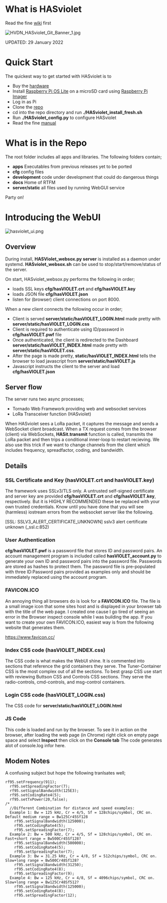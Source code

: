 # What is HASviolet

Read the fine [wiki](https://github.com/hudsonvalleydigitalnetwork/hasviolet/wiki/HASviolet) first

![HVDN_HASviolet_Git_Banner_1.jpg](docs/HVDN_HASviolet_Git_Banner_1.jpg)

UPDATED: 29 January 2022

# Quick Start

The quickest way to get started with HASviolet is to

- Buy the [hardware](http://www.adafruit.com/wishlists/503542)
- Install [Raspberry Pi OS Lite](https://www.raspberrypi.org/software/operating-systems/) on a microSD card using [Raspberry Pi Imager](https://www.raspberrypi.org/software/)
- Log in as Pi
- Clone the [repo](https://github.com/hudsonvalleydigitalnetwork/hasviolet.git)
- cd into the repo directory and run **./HASviolet_install_fresh.sh**
- Run **./HASviolet_config.py** to configure HASviolet
- Read the fine [manual](https://github.com/hudsonvalleydigitalnetwork/hasviolet/blob/master/docs/HASviolet-RPi_Guide_v40.pdf)


# What is in the Repo

The root folder includes all apps and libraries. The following folders contain;

- **apps** Executables from previous releases yet to be ported
- **cfg** config files
- **development** code under development that could do dangerous things
- **docs** Home of RTFM
- **server/static** all files used by running WebGUI service

Party on!

# Introducing the WebUI

![hasviolet_ui.png](docs/hasviolet_ui.png)

## Overview
During install, **HASViolet_websox.py server** is installed as a daemon under systemd. **HASviolet_websox.sh** 
can be used to stop/start/remove/status of the server.

On start, HASviolet_websox.py performs the following in order;
- loads SSL keys **cfg/hasVIOLET.crt** and **cfg/hasVIOLET.key**
- loads JSON file **cfg/hasVIOLET.json** 
- listen for (browser) client connections on port 8000.

When a new client connects the following occur in order;
- Client is served **server/static/hasVIOLET_LOGIN.html** made pretty with **server/static/hasVIOLET_LOGIN.css**
- Client is required to authenticate using ID/password in **cfg/hasVIOLET.pwf** file
- Once authenticated, the client is redirected to the Dashboard **server/static/hasVIOLET_INDEX.html** made pretty with **server/static/hasVIOLET.css**.
- After the page is made pretty, **static/hasVIOLET_INDEX.html** tells the browser to load javascript from **server/static/hasVIOLET.js** 
- Javascript instructs the client to the server and load **cfg/hasVIOLET.json**

## Server flow

The server runs two async processes;

- Tornado Web Framework providing web and websocket services
- LoRa Transceiver function (HASviolet)

When HASviolet sees a LoRa packet, it captures the message and sends a WebSocket client broadcast. When a TX request comes from the browser (client) via WebSockets, **HASit.transmit** function is called, transmits the LoRa packet and then trips a conditional inner-loop to restart recieving. We also use this trick if we want to change channels from the client which includes frequency, spreadfactor, coding, and bandwidth.

## Details

### SSL Certificate and Key (hasVIOLET.crt and hasVIOLET.key)
The framework uses SSLv3/TLS only. A untrusted self-signed certificate and server key are provided **cfg/hasVIOLET.crt** and **cfg/hasVIOLET.key**, respectively. But it is HIGHLY RECOMMENDED these be replaced with your own trusted credentials. Know until you have done that you will see (harmless) iostream errors from the websocket server like the following.

[SSL: SSLV3_ALERT_CERTIFICATE_UNKNOWN] sslv3 alert certificate unknown (_ssl.c:852)

### User Authentication
**cfg/hasVIOLET.pwf** is a password file that stores ID and password pairs. An account management program is included called **hasVIOLET_account.py** to generate your own ID and password pairs into the password file. Passwords are stored as hashes to protect them. The password file is pre-populated with three ID:Password pairs provided as examples only and should be immediately replaced using the account program.

### FAVICON.ICO
An annoying thing all browsers do is look for a **FAVICON.ICO** file. The file is a small image icon  that some sites host and is displayed in your browser tab with  the title of the web page. I created one cause I go tired of seeing an error in the Browser inspect console while I was building the app.  If you want to create your own FAVICON.ICO, easiest way is from the following website that generates them.

 https://www.favicon.cc/


### Index CSS code (hasVIOLET_INDEX.css)

The CSS code is what makes the WebUI shine. It is commented into sections that reference the grid containers they serve. The Tuner-Container CSS is the most complex out of all the sections. To best grasp CSS use start with reviewing Buttson CSS and Controls CSS sections. They serve the radio-controls, cmd-controls, and msg-control containers.

### Login CSS code (hasVIOLET_LOGIN.css)

The CSS code for **server/static/hasVIOLET_LOGIN.html**

### JS Code
This code is loaded and run by the browser. To see it in action on the browser, after loading the web page (in Chrome) right click on empty page space and select **Inspect** then click on the **Console tab** The code generates alot of console.log infor here.


## Modem Notes

A confusing subject but hope the following tranlsates well;
```
rf95.setFrequency(911);
  rf95.setSpreadingFactor(7);
  rf95.setSignalBandwidth(125E3);
  rf95.setCodingRate4(5);
  rf95.setTxPower(20,false);
/*
  //Different Combination for distance and speed examples: 
  Example 1: Bw = 125 kHz, Cr = 4/5, Sf = 128chips/symbol, CRC on. Default medium range = Bw125Cr45Sf128
    rf95.setSignalBandwidth(125000);
    rf95.setCodingRate4(5);
    rf95.setSpreadingFactor(7);
  Example 2: Bw = 500 kHz, Cr = 4/5, Sf = 128chips/symbol, CRC on. Fast+short range = Bw500Cr45Sf128?
    rf95.setSignalBandwidth(500000);
    rf95.setCodingRate4(5);
    rf95.setSpreadingFactor(7);
  Example 3: Bw = 31.25 kHz, Cr = 4/8, Sf = 512chips/symbol, CRC on. Slow+long range = Bw500Cr48Sf128?
    rf95.setSignalBandwidth(31250);
    rf95.setCodingRate4(8);
    rf95.setSpreadingFactor(9);
  Example 4: Bw = 125 kHz, Cr = 4/8, Sf = 4096chips/symbol, CRC on. Slow+long range = Bw125Cr48Sf512?
    rf95.setSignalBandwidth(125000);
    rf95.setCodingRate4(8);
    rf95.setSpreadingFactor(12); 
```
